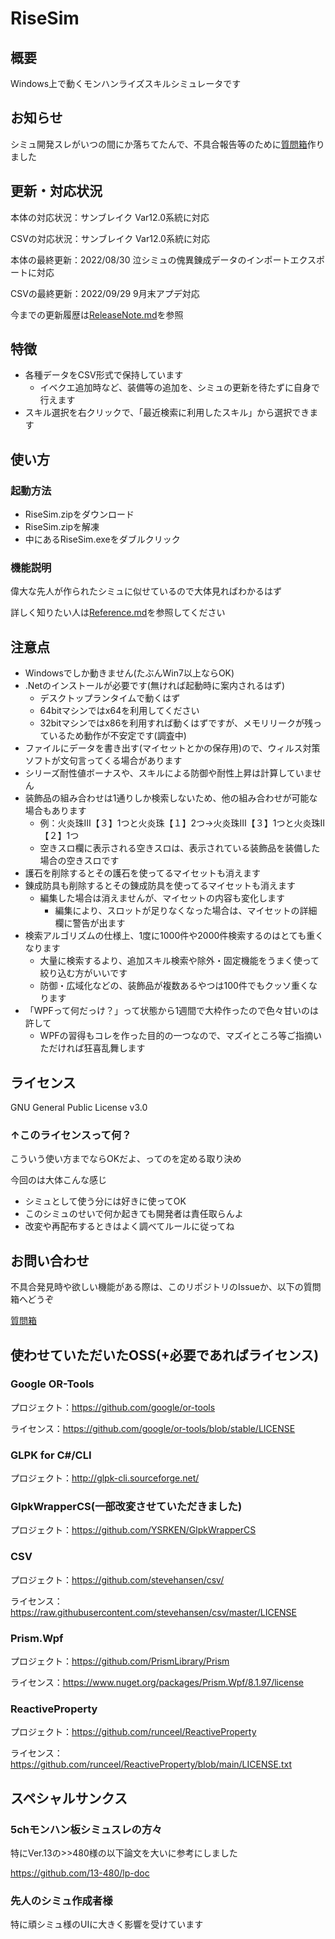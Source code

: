 # RiseSim

## 概要

Windows上で動くモンハンライズスキルシミュレータです

## お知らせ

シミュ開発スレがいつの間にか落ちてたんで、不具合報告等のために[質問箱](https://peing.net/ja/58b7c250e12e37)作りました

## 更新・対応状況

本体の対応状況：サンブレイク Var12.0系統に対応

CSVの対応状況：サンブレイク Var12.0系統に対応

本体の最終更新：2022/08/30 泣シミュの傀異錬成データのインポートエクスポートに対応

CSVの最終更新：2022/09/29 9月末アプデ対応

今までの更新履歴は[ReleaseNote.md](./ReleaseNote.md)を参照

## 特徴

- 各種データをCSV形式で保持しています
  - イベクエ追加時など、装備等の追加を、シミュの更新を待たずに自身で行えます
- スキル選択を右クリックで、「最近検索に利用したスキル」から選択できます

## 使い方

### 起動方法

- RiseSim.zipをダウンロード
- RiseSim.zipを解凍
- 中にあるRiseSim.exeをダブルクリック

### 機能説明

偉大な先人が作られたシミュに似せているので大体見ればわかるはず

詳しく知りたい人は[Reference.md](./Reference.md)を参照してください

## 注意点

- Windowsでしか動きません(たぶんWin7以上ならOK)
- .Netのインストールが必要です(無ければ起動時に案内されるはず)
  - デスクトップランタイムで動くはず
  - 64bitマシンではx64を利用してください
  - 32bitマシンではx86を利用すれば動くはずですが、メモリリークが残っているため動作が不安定です(調査中)
- ファイルにデータを書き出す(マイセットとかの保存用)ので、ウィルス対策ソフトが文句言ってくる場合があります
- シリーズ耐性値ボーナスや、スキルによる防御や耐性上昇は計算していません
- 装飾品の組み合わせは1通りしか検索しないため、他の組み合わせが可能な場合もあります
  - 例：火炎珠Ⅲ【３】1つと火炎珠【１】2つ→火炎珠Ⅲ【３】1つと火炎珠Ⅱ【２】1つ
  - 空きスロ欄に表示される空きスロは、表示されている装飾品を装備した場合の空きスロです
- 護石を削除するとその護石を使ってるマイセットも消えます
- 錬成防具も削除するとその錬成防具を使ってるマイセットも消えます
  - 編集した場合は消えませんが、マイセットの内容も変化します
    - 編集により、スロットが足りなくなった場合は、マイセットの詳細欄に警告が出ます
- 検索アルゴリズムの仕様上、1度に1000件や2000件検索するのはとても重くなります
  - 大量に検索するより、追加スキル検索や除外・固定機能をうまく使って絞り込む方がいいです
  - 防御・広域化などの、装飾品が複数あるやつは100件でもクッソ重くなります
- 「WPFって何だっけ？」って状態から1週間で大枠作ったので色々甘いのは許して
  - WPFの習得もコレを作った目的の一つなので、マズイところ等ご指摘いただければ狂喜乱舞します

## ライセンス

GNU General Public License v3.0

### ↑このライセンスって何？

こういう使い方までならOKだよ、ってのを定める取り決め

今回のは大体こんな感じ

- シミュとして使う分には好きに使ってOK
- このシミュのせいで何か起きても開発者は責任取らんよ
- 改変や再配布するときはよく調べてルールに従ってね

## お問い合わせ

不具合発見時や欲しい機能がある際は、このリポジトリのIssueか、以下の質問箱へどうぞ

[質問箱](https://peing.net/ja/58b7c250e12e37)

## 使わせていただいたOSS(+必要であればライセンス)

### Google OR-Tools

プロジェクト：<https://github.com/google/or-tools>

ライセンス：<https://github.com/google/or-tools/blob/stable/LICENSE>

### GLPK for C#/CLI

プロジェクト：<http://glpk-cli.sourceforge.net/>

### GlpkWrapperCS(一部改変させていただきました)

プロジェクト：<https://github.com/YSRKEN/GlpkWrapperCS>

### CSV

プロジェクト：<https://github.com/stevehansen/csv/>

ライセンス：<https://raw.githubusercontent.com/stevehansen/csv/master/LICENSE>

### Prism.Wpf

プロジェクト：<https://github.com/PrismLibrary/Prism>

ライセンス：<https://www.nuget.org/packages/Prism.Wpf/8.1.97/license>

### ReactiveProperty

プロジェクト：<https://github.com/runceel/ReactiveProperty>

ライセンス：<https://github.com/runceel/ReactiveProperty/blob/main/LICENSE.txt>

## スペシャルサンクス

### 5chモンハン板シミュスレの方々

特にVer.13の>>480様の以下論文を大いに参考にしました

<https://github.com/13-480/lp-doc>

### 先人のシミュ作成者様

特に頑シミュ様のUIに大きく影響を受けています
